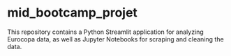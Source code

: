 # mid_bootcamp_projet
This repository contains a Python Streamlit application for analyzing Eurocopa data, as well as Jupyter Notebooks for scraping and cleaning the data.
